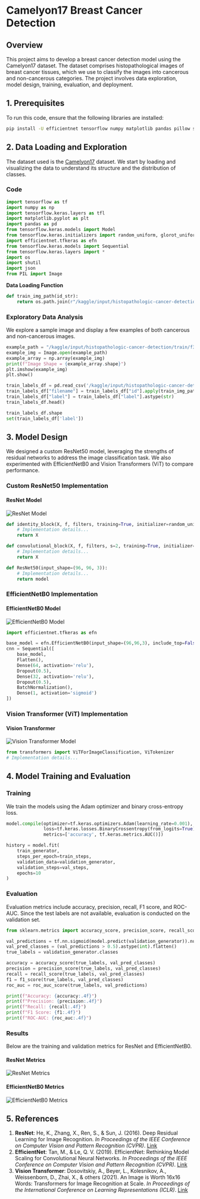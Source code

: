 # Camelyon17 Breast Cancer Detection

## Overview

This project aims to develop a breast cancer detection model using the Camelyon17 dataset. The dataset comprises histopathological images of breast cancer tissues, which we use to classify the images into cancerous and non-cancerous categories. The project involves data exploration, model design, training, evaluation, and deployment.

## 1. Prerequisites

To run this code, ensure that the following libraries are installed:

```bash
pip install -U efficientnet tensorflow numpy matplotlib pandas pillow scikit-learn
```

## 2. Data Loading and Exploration

The dataset used is the [Camelyon17](https://www.kaggle.com/competitions/histopathologic-cancer-detection/overview) dataset. We start by loading and visualizing the data to understand its structure and the distribution of classes.

### Code

```python
import tensorflow as tf
import numpy as np
import tensorflow.keras.layers as tfl
import matplotlib.pyplot as plt
import pandas as pd
from tensorflow.keras.models import Model
from tensorflow.keras.initializers import random_uniform, glorot_uniform
import efficientnet.tfkeras as efn
from tensorflow.keras.models import Sequential
from tensorflow.keras.layers import * 
import os
import shutil
import json
from PIL import Image
```

**Data Loading Function**

```python
def train_img_path(id_str):
    return os.path.join(r"/kaggle/input/histopathologic-cancer-detection/train", f"{id_str}.tif")
```

### Exploratory Data Analysis

We explore a sample image and display a few examples of both cancerous and non-cancerous images.

```python
example_path = "/kaggle/input/histopathologic-cancer-detection/train/f38a6374c348f90b587e046aac6079959adf3835.tif"
example_img = Image.open(example_path)
example_array = np.array(example_img)
print(f"Image Shape = {example_array.shape}")
plt.imshow(example_img)
plt.show()

train_labels_df = pd.read_csv('/kaggle/input/histopathologic-cancer-detection/train_labels.csv')
train_labels_df["filename"] = train_labels_df["id"].apply(train_img_path)
train_labels_df["label"] = train_labels_df["label"].astype(str)
train_labels_df.head()

train_labels_df.shape
set(train_labels_df['label'])
```

## 3. Model Design

We designed a custom ResNet50 model, leveraging the strengths of residual networks to address the image classification task. We also experimented with EfficientNetB0 and Vision Transformers (ViT) to compare performance.

### Custom ResNet50 Implementation

#### ResNet Model

![ResNet Model](resnet.png)

```python
def identity_block(X, f, filters, training=True, initializer=random_uniform):
    # Implementation details...
    return X

def convolutional_block(X, f, filters, s=2, training=True, initializer=glorot_uniform):
    # Implementation details...
    return X

def ResNet50(input_shape=(96, 96, 3)):
    # Implementation details...
    return model
```

### EfficientNetB0 Implementation

#### EfficientNetB0 Model

![EfficientNetB0 Model](EfficientNet.jpg)

```python
import efficientnet.tfkeras as efn

base_model = efn.EfficientNetB0(input_shape=(96,96,3), include_top=False, weights='imagenet')
cnn = Sequential([
    base_model,
    Flatten(),
    Dense(64, activation='relu'),
    Dropout(0.5),
    Dense(32, activation='relu'),
    Dropout(0.5),
    BatchNormalization(),
    Dense(1, activation='sigmoid')
])
```

### Vision Transformer (ViT) Implementation
#### Vision Transformer

![Vision Transformer Model](vit_architecture.jpg)

```python
from transformers import ViTForImageClassification, ViTokenizer
# Implementation details...
```

## 4. Model Training and Evaluation

### Training

We train the models using the Adam optimizer and binary cross-entropy loss.

```python
model.compile(optimizer=tf.keras.optimizers.Adam(learning_rate=0.001),
              loss=tf.keras.losses.BinaryCrossentropy(from_logits=True),
              metrics=['accuracy', tf.keras.metrics.AUC()])

history = model.fit(
    train_generator,
    steps_per_epoch=train_steps,
    validation_data=validation_generator,
    validation_steps=val_steps,
    epochs=10
)
```

### Evaluation

Evaluation metrics include accuracy, precision, recall, F1 score, and ROC-AUC. Since the test labels are not available, evaluation is conducted on the validation set.

```python
from sklearn.metrics import accuracy_score, precision_score, recall_score, f1_score, roc_auc_score

val_predictions = tf.nn.sigmoid(model.predict(validation_generator)).numpy()
val_pred_classes = (val_predictions > 0.5).astype(int).flatten()
true_labels = validation_generator.classes

accuracy = accuracy_score(true_labels, val_pred_classes)
precision = precision_score(true_labels, val_pred_classes)
recall = recall_score(true_labels, val_pred_classes)
f1 = f1_score(true_labels, val_pred_classes)
roc_auc = roc_auc_score(true_labels, val_predictions)

print(f"Accuracy: {accuracy:.4f}")
print(f"Precision: {precision:.4f}")
print(f"Recall: {recall:.4f}")
print(f"F1 Score: {f1:.4f}")
print(f"ROC-AUC: {roc_auc:.4f}")
```

### Results

Below are the training and validation metrics for ResNet and EfficientNetB0.

#### ResNet Metrics

![ResNet Metrics](download.png)

#### EfficientNetB0 Metrics

![EfficientNetB0 Metrics](0.png)

## 5. References

1. **ResNet**: He, K., Zhang, X., Ren, S., & Sun, J. (2016). Deep Residual Learning for Image Recognition. *In Proceedings of the IEEE Conference on Computer Vision and Pattern Recognition (CVPR)*. [Link](https://arxiv.org/abs/1512.03385)
2. **EfficientNet**: Tan, M., & Le, Q. V. (2019). EfficientNet: Rethinking Model Scaling for Convolutional Neural Networks. *In Proceedings of the IEEE Conference on Computer Vision and Pattern Recognition (CVPR)*. [Link](https://arxiv.org/abs/1905.11946)
3. **Vision Transformer**: Dosovitskiy, A., Beyer, L., Kolesnikov, A., Weissenborn, D., Zhai, X., & others (2021). An Image is Worth 16x16 Words: Transformers for Image Recognition at Scale. *In Proceedings of the International Conference on Learning Representations (ICLR)*. [Link](https://arxiv.org/abs/2010.11929)
